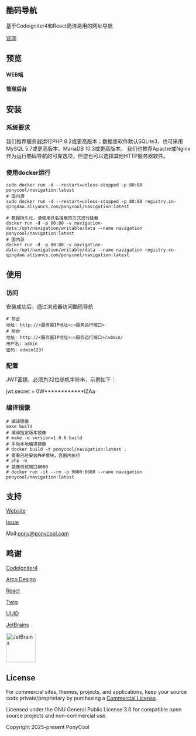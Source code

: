 ## 酷码导航

基于Codeigniter4和React简洁易用的网址导航

[官网](https://nav.ponycool.com)

## 预览

#### WEB端



#### 管理后台


## 安装

### 系统要求

我们推荐服务器运行PHP 8.2或更高版本；数据库软件默认SQLite3，也可采用MySQL 5.7或更高版本、MariaDB 10.3或更高版本。
我们也推荐Apache或Nginx作为运行酷码导航的可靠选项，但您也可以选择其他HTTP服务器软件。

### 使用docker运行

```shell
sudo docker run -d --restart=unless-stopped -p 80:80 ponycool/navigation:latest
# 国内源
sudo docker run -d --restart=unless-stopped -p 80:80 registry.cn-qingdao.aliyuncs.com/ponycool/navigation:latest

# 数据持久化，请使用具名挂载的方式进行挂载
docker run -d -p 80:80 -v navigation-data:/opt/navigation/writable/data --name navigation ponycool/navigation:latest
# 国内源
docker run -d -p 80:80 -v navigation-data:/opt/navigation/writable/data --name navigation registry.cn-qingdao.aliyuncs.com/ponycool/navigation:latest
```

## 使用

### 访问

安装成功后，通过浏览器访问酷码导航

```
# 前台
地址: http://<服务器IP地址>:<服务运行端口>
# 后台
地址: http://<服务器IP地址>:<服务运行端口>/admin/
用户名: admin
密码: admin123!
```

### 配置

JWT密钥，必须为32位随机字符串，示例如下：

jwt.secret = 0W************IZAa

### 编译镜像

```shell
# 编译镜像
make build
# 编译指定版本镜像
# make -e version=1.0.0 build
# 手动本地编译镜像
# docker build -t ponycool/navigation:latest .
# 查看已经安装PHP模块，容器内执行
# php -m
# 镜像测试端口8080
# docker run -it --rm -p 9000:8080 --name navigation ponycool/navigation:latest
```

## 支持

[Website](https://ponycool.com/navigation/index)

[issue](https://github.com/ponycool/navigation/issues)

Mail:pony@ponycool.com

## 鸣谢

[CodeIgniter4](https://github.com/codeigniter4/CodeIgniter4)

[Arco Design](https://github.com/arco-design/arco-design)

[React](https://reactjs.org/)

[Twig](https://twig.symfony.com/)

[UUID](https://github.com/ramsey/uuid)

[JetBrains](https://www.jetbrains.com/)

<img alt="JetBrains" height="80" src="https://resources.jetbrains.com/storage/products/company/brand/logos/jb_beam.png" width="80"/>

## License

For commercial sites, themes, projects, and applications, keep your source code private/proprietary by purchasing a [Commercial License](https://ponycool.com/navigation/price).

Licensed under the GNU General Public License 3.0 for compatible open source projects and non-commercial use.

Copyright 2025-present PonyCool